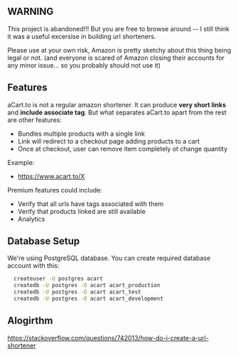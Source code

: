 ## WARNING
This project is abandoned!!! But you are free to browse around -- I still think it was a useful excersise in building url shorteners.

Please use at your own risk, Amazon is pretty sketchy about this thing being legal or not. (and everyone is scared of Amazon closing their accounts for any minor issue... so you probably should not use it)

## Features
aCart.to is not a regular amazon shortener. It can produce **very short links** and **include associate tag**. But what separates aCart.to apart from the rest are other features:
- Bundles multiple products with a single link
- Link will redirect to a checkout page adding products to a cart
- Once at checkout, user can remove item completely ot change quantity

Example:
- https://www.acart.to/X 

Premium features could include:
- Verify that all urls have tags associated with them
- Verify that products linked are still available
- Analytics


## Database Setup

We're using PostgreSQL database. You can create required database account with this:

```bash
  createuser -U postgres acart
  createdb -U postgres -O acart acart_production
  createdb -U postgres -O acart acart_test
  createdb -U postgres -O acart acart_development
```

## Alogirthm

https://stackoverflow.com/questions/742013/how-do-i-create-a-url-shortener
